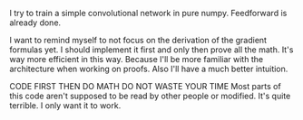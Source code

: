 I try to train a simple convolutional network in pure numpy.
Feedforward is already done.

I want to remind myself to not focus on the derivation of the gradient formulas yet.
I should implement it first and only then prove all the math.
It's way more efficient in this way.
Because I'll be more familiar with the architecture when working on proofs.
Also I'll have a much better intuition.

CODE FIRST THEN DO MATH
DO NOT WASTE YOUR TIME
Most parts of this code aren't supposed to be read by other people or modified. It's quite terrible. I only want it to work. 
